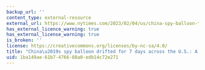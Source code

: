 ```yaml
---
backup_url: ''
content_type: external-resource
external_url: https://www.nytimes.com/2023/02/04/us/china-spy-balloon-time.html
has_external_licence_warning: true
has_external_license_warning: true
is_broken: ''
license: https://creativecommons.org/licenses/by-nc-sa/4.0/
title: "China\u2019s spy balloon drifted for 7 days across the U.S.: A timeline"
uid: 1ba149ae-61b7-4766-88a0-edb14c72e271
---
```

